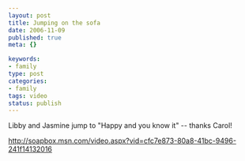 ```yaml
--- 
layout: post
title: Jumping on the sofa
date: 2006-11-09
published: true
meta: {}

keywords: 
- family
type: post
categories: 
- family
tags: video
status: publish
---
```



Libby and Jasmine jump to "Happy and you know it" -- thanks Carol!

 

<http://soapbox.msn.com/video.aspx?vid=cfc7e873-80a8-41bc-9496-241f14132016>

